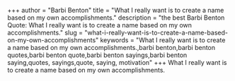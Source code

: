 +++
author = "Barbi Benton"
title = "What I really want is to create a name based on my own accomplishments."
description = "the best Barbi Benton Quote: What I really want is to create a name based on my own accomplishments."
slug = "what-i-really-want-is-to-create-a-name-based-on-my-own-accomplishments"
keywords = "What I really want is to create a name based on my own accomplishments.,barbi benton,barbi benton quotes,barbi benton quote,barbi benton sayings,barbi benton saying,quotes, sayings,quote, saying, motivation"
+++
What I really want is to create a name based on my own accomplishments.
